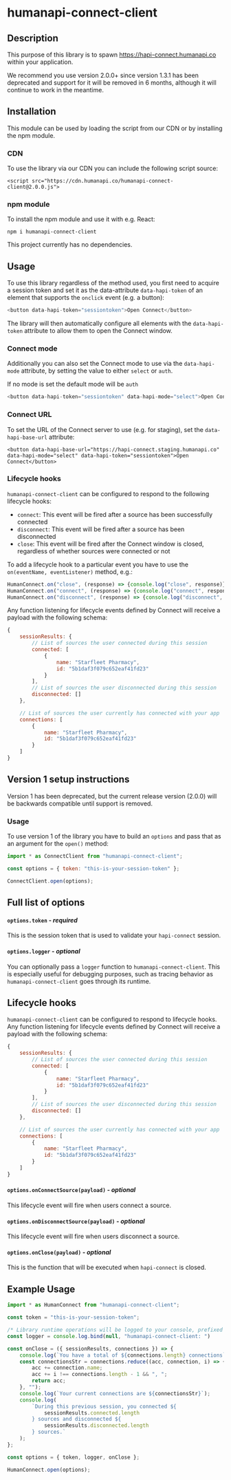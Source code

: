 # humanapi-connect-client

## Description

This purpose of this library is to spawn https://hapi-connect.humanapi.co within your application.

We recommend you use version 2.0.0+ since version 1.3.1 has been deprecated and support for it will be removed in 6 months, although it will continue to work in the meantime.

## Installation

This module can be used by loading the script from our CDN or by installing the npm module.

### CDN
To use the library via our CDN you can include the following script source:

`<script src="https://cdn.humanapi.co/humanapi-connect-client@2.0.0.js">`


### npm module
To install the npm module and use it with e.g. React:

`npm i humanapi-connect-client`

This project currently has no dependencies.

## Usage

To use this library regardless of the method used, you first need to acquire a session token and set it as the data-attribute `data-hapi-token` of an element that supports the `onclick` event (e.g. a button): 

```javascript
<button data-hapi-token="sessiontoken">Open Connect</button>
```

The library will then automatically configure all elements with the `data-hapi-token` attribute to allow them to open the Connect window.

### Connect mode
Additionally you can also set the Connect mode to use via the `data-hapi-mode` attribute, by setting the value to either `select` or `auth`. 

If no mode is set the default mode will be `auth`

```javascript
<button data-hapi-token="sessiontoken" data-hapi-mode="select">Open Connect in select mode</button>
```

### Connect URL

To set the URL of the Connect server to use (e.g. for staging), set the `data-hapi-base-url` attribute:

`<button data-hapi-base-url="https://hapi-connect.staging.humanapi.co" data-hapi-mode="select" data-hapi-token="sessiontoken">Open Connect</button>`

### Lifecycle hooks

`humanapi-connect-client` can be configured to respond to the following lifecycle hooks:
 
 - `connect`: This event will be fired after a source has been successfully connected
 - `disconnect`: This event will be fired after a source has been disconnected
 - `close`: This event will be fired after the Connect window is closed, regardless of whether sources were connected or not
 
 To add a lifecycle hook to a particular event you have to use the `on(eventName, eventListener)` method, e.g.:
 
 ```javascript
HumanConnect.on("close", (response) => {console.log("close", response)});
HumanConnect.on("connect", (response) => {console.log("connect", response)});
HumanConnect.on("disconnect", (response) => {console.log("disconnect", response)});
```
 
 Any function listening for lifecycle events defined by Connect will receive a payload with the following schema:
 
 ```javascript
 {
     sessionResults: {
         // List of sources the user connected during this session
         connected: [
             {
                 name: "Starfleet Pharmacy",
                 id: "5b1daf3f079c652eaf41fd23"
             }
         ],
         // List of sources the user disconnected during this session
         disconnected: []
     },
 
     // List of sources the user currently has connected with your app
     connections: [
         {
             name: "Starfleet Pharmacy",
             id: "5b1daf3f079c652eaf41fd23"
         }
     ]
 }
 ```

## Version 1 setup instructions

Version 1 has been deprecated, but the current release version (2.0.0) will be backwards compatible until support is removed.

### Usage 

To use version 1 of the library you have to build an `options` and pass that as an argument for the `open()` method:

```javascript
import * as ConnectClient from "humanapi-connect-client";

const options = { token: "this-is-your-session-token" };

ConnectClient.open(options);
```

## Full list of options

#### `options.token` - _required_

This is the session token that is used to validate your `hapi-connect` session.

#### `options.logger` - _optional_

You can optionally pass a `logger` function to `humanapi-connect-client`. This is especially useful for debugging purposes, such as tracing behavior as `humanapi-connect-client` goes through its runtime.


## Lifecycle hooks

`humanapi-connect-client` can be configured to respond to lifecycle hooks. Any function listening for lifecycle events defined by Connect will receive a payload with the following schema:

```javascript
{
    sessionResults: {
        // List of sources the user connected during this session
        connected: [
            {
                name: "Starfleet Pharmacy",
                id: "5b1daf3f079c652eaf41fd23"
            }
        ],
        // List of sources the user disconnected during this session
        disconnected: []
    },

    // List of sources the user currently has connected with your app
    connections: [
        {
            name: "Starfleet Pharmacy",
            id: "5b1daf3f079c652eaf41fd23"
        }
    ]
}
```

#### `options.onConnectSource(payload)` - _optional_

This lifecycle event will fire when users connect a source.

#### `options.onDisconnectSource(payload)` - _optional_

This lifecycle event will fire when users disconnect a source.

#### `options.onClose(payload)` - _optional_

This is the function that will be executed when `hapi-connect` is closed.

## Example Usage

```javascript
import * as HumanConnect from "humanapi-connect-client";

const token = "this-is-your-session-token";

/* Library runtime operations will be logged to your console, prefixed with "humanapi-connect-client" */
const logger = console.log.bind(null, "humanapi-connect-client: ")

const onClose = ({ sessionResults, connections }) => {
    console.log(`You have a total of ${connections.length} connections`);
    const connectionsStr = connections.reduce((acc, connection, i) => {
        acc += connection.name;
        acc += i !== connections.length - 1 && ", ";
        return acc;
    }, "");
    console.log(`Your current connections are ${connectionsStr}`);
    console.log(
        `During this previous session, you connected ${
            sessionResults.connected.length
        } sources and disconnected ${
            sessionResults.disconnected.length
        } sources.`
    );
};

const options = { token, logger, onClose };

HumanConnect.open(options);
```
